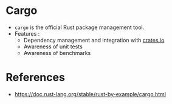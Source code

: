 # Cargo
* `cargo` is the official Rust package management tool.
* Features :
	* Dependency management and integration with [crates.io](https://crates.io/)
	* Awareness of unit tests
	* Awareness of benchmarks
# References
* https://doc.rust-lang.org/stable/rust-by-example/cargo.html
